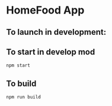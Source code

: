 # HomeFood App

## To launch in development:


## To start in develop mod
```
npm start

```


## To build
```
npm run build
```
